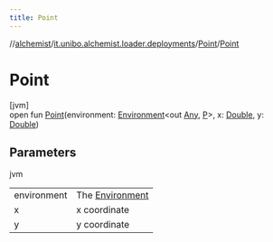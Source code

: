 ```yaml
---
title: Point
---
```

//[alchemist](../../../index.html)/[it.unibo.alchemist.loader.deployments](../index.html)/[Point](index.html)/[Point](-point.html)



# Point



[jvm]\
open fun [Point](-point.html)(environment: [Environment](../../it.unibo.alchemist.model.interfaces/-environment/index.html)<out [Any](https://kotlinlang.org/api/latest/jvm/stdlib/kotlin/-any/index.html), [P](../../it.unibo.alchemist.loader.shapes/-circle/index.html)>, x: [Double](https://kotlinlang.org/api/latest/jvm/stdlib/kotlin/-double/index.html), y: [Double](https://kotlinlang.org/api/latest/jvm/stdlib/kotlin/-double/index.html))



## Parameters


jvm

| | |
|---|---|
| environment | The [Environment](../../it.unibo.alchemist.model.interfaces/-environment/index.html) |
| x | x coordinate |
| y | y coordinate |




